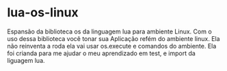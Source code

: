 # lua-os-linux
Espansão da biblioteca os da linguagem lua para ambiente Linux. Com o uso dessa biblioteca você tonar sua Aplicação refém do ambiente linux. Ela não reinventa a roda ela vai usar os.execute e comandos do ambiente.
Ela foi crianda para me ajudar o meu aprendizado em test, e import da liguagem lua.


